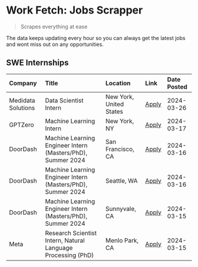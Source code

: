 # Work Fetch: Jobs Scrapper
> Scrapes everything at ease

The data keeps updating every hour so you can always get the latest jobs and wont miss out on any opportunities.

## SWE Internships
<!--START_SECTION:workfetch-->
| Company            | Title                                                        | Location                | Link                                                                                                                                                                                                                                                                   | Date Posted   |
|:-------------------|:-------------------------------------------------------------|:------------------------|:-----------------------------------------------------------------------------------------------------------------------------------------------------------------------------------------------------------------------------------------------------------------------|:--------------|
| Medidata Solutions | Data Scientist Intern                                        | New York, United States | [Apply](https://www.linkedin.com/jobs/view/data-scientist-intern-at-medidata-solutions-3810253704?position=9&pageNum=0&refId=Xn%2B1uLS1x8vEkBZrAciqlw%3D%3D&trackingId=3w9OXWhWW3OpYNuOC70flg%3D%3D&trk=public_jobs_jserp-result_search-card)                          | 2024-03-26    |
| GPTZero            | Machine Learning Intern                                      | New York, NY            | [Apply](https://www.linkedin.com/jobs/view/machine-learning-intern-at-gptzero-3860723963?position=8&pageNum=0&refId=Xn%2B1uLS1x8vEkBZrAciqlw%3D%3D&trackingId=Mozg7uqa1zyd8v%2FmGFK%2BMw%3D%3D&trk=public_jobs_jserp-result_search-card)                               | 2024-03-17    |
| DoorDash           | Machine Learning Engineer Intern (Masters/PhD), Summer 2024  | San Francisco, CA       | [Apply](https://www.linkedin.com/jobs/view/machine-learning-engineer-intern-masters-phd-summer-2024-at-doordash-3736457737?position=3&pageNum=0&refId=Xn%2B1uLS1x8vEkBZrAciqlw%3D%3D&trackingId=YrWSCQ9Ja24TKbQzYWvhYQ%3D%3D&trk=public_jobs_jserp-result_search-card) | 2024-03-16    |
| DoorDash           | Machine Learning Engineer Intern (Masters/PhD), Summer 2024  | Seattle, WA             | [Apply](https://www.linkedin.com/jobs/view/machine-learning-engineer-intern-masters-phd-summer-2024-at-doordash-3736455966?position=4&pageNum=0&refId=Xn%2B1uLS1x8vEkBZrAciqlw%3D%3D&trackingId=mset1pYc294dBUbCRdudNQ%3D%3D&trk=public_jobs_jserp-result_search-card) | 2024-03-16    |
| DoorDash           | Machine Learning Engineer Intern (Masters/PhD), Summer 2024  | Sunnyvale, CA           | [Apply](https://www.linkedin.com/jobs/view/machine-learning-engineer-intern-masters-phd-summer-2024-at-doordash-3736454973?position=2&pageNum=0&refId=Xn%2B1uLS1x8vEkBZrAciqlw%3D%3D&trackingId=xVhvRQaskVSuLLdpBw7YnA%3D%3D&trk=public_jobs_jserp-result_search-card) | 2024-03-15    |
| Meta               | Research Scientist Intern, Natural Language Processing (PhD) | Menlo Park, CA          | [Apply](https://www.linkedin.com/jobs/view/research-scientist-intern-natural-language-processing-phd-at-meta-3858718375?position=10&pageNum=0&refId=Xn%2B1uLS1x8vEkBZrAciqlw%3D%3D&trackingId=s4XY6%2FpJcBH6fu54abdTZg%3D%3D&trk=public_jobs_jserp-result_search-card) | 2024-03-15    |
<!--END_SECTION:workfetch-->
